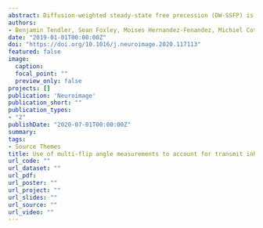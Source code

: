 ```yaml
---
abstract: Diffusion-weighted steady-state free precession (DW-SSFP) is an SNR-efficient diffusion imaging method. The improved SNR and resolution available at ultra-high field has motivated its use at 7T. However, these data tend to have severe B1 inhomogeneity, leading not only to spatially varying SNR, but also to spatially varying diffusivity estimates, confounding comparisons both between and within datasets. This study proposes the acquisition of DW-SSFP data at two-flip angles in combination with explicit modelling of non-Gaussian diffusion to address B1 inhomogeneity at 7T. Data were acquired from five fixed whole human post-mortem brains with a pair of flip angles that jointly optimize the diffusion contrast-to-noise (CNR) across the brain. We compared one- and two- flip angle DW-SSFP data using a tensor model that incorporates the full DW-SSFP Buxton signal, in addition to tractography performed over the cingulum bundle and pre-frontal cortex using a ball & sticks model. The two-flip angle DW-SSFP data produced angular uncertainty and tractography estimates close to the CNR optimal regions in the single-flip angle datasets. The two-flip angle tensor estimates were subsequently fitted using a modified DW-SSFP signal model that incorporates a gamma distribution of diffusivities. This allowed us to generate tensor maps at a single effective b-value yielding more consistent SNR across tissue, in addition to eliminating the B1 dependence on diffusion coefficients and orientation maps. Our proposed approach will allow the use of DW-SSFP at 7T to derive diffusivity estimates that have greater interpretability, both within a single dataset and between experiments.
authors:
- Benjamin Tendler, Sean Foxley, Moises Hernandez-Fenandez, Michiel Cottaar, <b>Connor Scott</b>, Olaf Ansorge, Karla Miller, Saad Jbabdi
date: "2019-01-01T00:00:00Z"
doi: "https://doi.org/10.1016/j.neuroimage.2020.117113"
featured: false
image:
  caption:
  focal_point: ""
  preview_only: false 
projects: []
publication: 'Neuroimage'
publication_short: ""
publication_types:
- "2"
publishDate: "2020-07-01T00:00:00Z"
summary: 
tags:
- Source Themes
title: Use of multi-flip angle measurements to account for transmit inhomogeneity and non-Gaussian diffusion in DW-SSFP
url_code: ""
url_dataset: ""
url_pdf: 
url_poster: ""
url_project: ""
url_slides: ""
url_source: ""
url_video: ""
---
```

